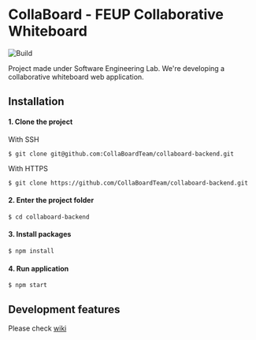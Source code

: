 # CollaBoard - FEUP Collaborative Whiteboard
![Build](https://camo.githubusercontent.com/c80b945464b8a2f461df63caf4125154896b93b0/68747470733a2f2f7472617669732d63692e6f72672f616e67756c61722f717569636b73746172742e7376673f6272616e63683d6d6173746572)


Project made under Software Engineering Lab.
We're developing a collaborative whiteboard web application.

## Installation

#### 1. Clone the project

With SSH
```
$ git clone git@github.com:CollaBoardTeam/collaboard-backend.git
```

With HTTPS
```
$ git clone https://github.com/CollaBoardTeam/collaboard-backend.git
```

#### 2. Enter the project folder
```
$ cd collaboard-backend
```

#### 3. Install packages
```
$ npm install
```

#### 4. Run application
```
$ npm start
```

## Development features

Please check [wiki](https://github.com/CollaBoardTeam/collaboard-backend/wiki/Developing)